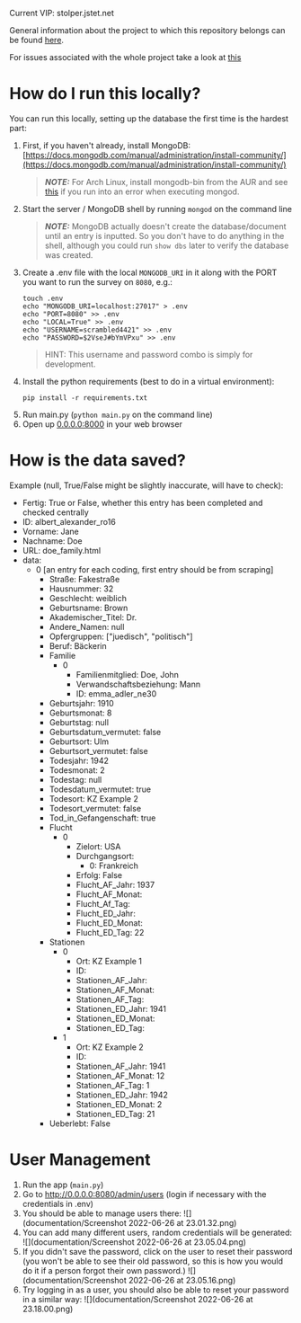 Current VIP: stolper.jstet.net

General information about the project to which this repository belongs can be found [here](https://pad.correlaid.org/zHZbVjb4TS6Vntt4XpnrBA?both).

For issues associated with the whole project take a look at [this](https://github.com/orgs/CorrelAid/projects/10)

# How do I run this locally?

You can run this locally, setting up the database the first time is the hardest part:

1. First, if you haven't already, install MongoDB: [https://docs.mongodb.com/manual/administration/install-community/](https://docs.mongodb.com/manual/administration/install-community/)
    > **_NOTE:_** For Arch Linux, install mongodb-bin from the AUR and see [this](https://askubuntu.com/questions/823288/mongodb-loads-but-breaks-returning-status-14) if you run into an error when executing mongod.
3. Start the server / MongoDB shell by running `mongod` on the command line
    > **_NOTE:_**  MongoDB actually doesn't create the database/document until an entry is inputted. So you don't have to do anything in the shell, although you could run `show dbs` later to verify the database was created. 
4. Create a .env file with the local `MONGODB_URI` in it along with the PORT you want to run the survey on `8080`, e.g.:
    ```
    touch .env
    echo "MONGODB_URI=localhost:27017" > .env
    echo "PORT=8080" >> .env
    echo "LOCAL=True" >> .env
    echo "USERNAME=scrambled4421" >> .env
    echo "PASSWORD=$2VseJ#bYmVPxu" >> .env
    ```
   > HINT: This username and password combo is simply for development. 
4. Install the python requirements (best to do in a virtual environment):
    ```
    pip install -r requirements.txt
    ```
5. Run main.py (`python main.py` on the command line)
6. Open up [0.0.0.0:8000](0.0.0.0:8080) in your web browser

# How is the data saved?

Example (null, True/False might be slightly inaccurate, will have to check):

   - Fertig: True or False, whether this entry has been completed and checked centrally
   - ID: albert_alexander_ro16 
   - Vorname: Jane
   - Nachname: Doe
   - URL: doe_family.html
   - data:
       * 0 [an entry for each coding, first entry should be from scraping]
           * Straße: Fakestraße
           * Hausnummer: 32
           * Geschlecht: weiblich
           * Geburtsname: Brown
           * Akademischer_Titel: Dr.
           * Andere_Namen: null
           * Opfergruppen: ["juedisch", "politisch"] 
           * Beruf: Bäckerin
           * Familie
               * 0
                  * Familienmitglied: Doe, John
                  * Verwandschaftsbeziehung: Mann
                  * ID: emma_adler_ne30
           * Geburtsjahr: 1910
           * Geburtsmonat: 8
           * Geburtstag: null
           * Geburtsdatum_vermutet: false
           * Geburtsort: Ulm
           * Geburtsort_vermutet: false
           * Todesjahr: 1942
           * Todesmonat: 2
           * Todestag: null
           * Todesdatum_vermutet: true
           * Todesort: KZ Example 2
           * Todesort_vermutet: false
           * Tod_in_Gefangenschaft: true
           * Flucht
                * 0
                    * Zielort: USA
                    * Durchgangsort:
                        * 0: Frankreich
                    * Erfolg: False
                    * Flucht_AF_Jahr: 1937
                    * Flucht_AF_Monat: 
                    * Flucht_Af_Tag: 
                    * Flucht_ED_Jahr: 
                    * Flucht_ED_Monat: 
                    * Flucht_ED_Tag: 22
           * Stationen
                * 0
                    * Ort: KZ Example 1
                    * ID:
                    * Stationen_AF_Jahr: 
                    * Stationen_AF_Monat: 
                    * Stationen_AF_Tag: 
                    * Stationen_ED_Jahr: 1941
                    * Stationen_ED_Monat: 
                    * Stationen_ED_Tag: 
                * 1
                    * Ort: KZ Example 2
                    * ID:
                    * Stationen_AF_Jahr: 1941
                    * Stationen_AF_Monat: 12
                    * Stationen_AF_Tag: 1
                    * Stationen_ED_Jahr: 1942
                    * Stationen_ED_Monat: 2
                    * Stationen_ED_Tag: 21
           * Ueberlebt: False
       
# User Management

1. Run the app (`main.py`)
2. Go to http://0.0.0.0:8080/admin/users (login if necessary with the credentials in .env)
3. You should be able to manage users there:
![](documentation/Screenshot 2022-06-26 at 23.01.32.png)
4. You can add many different users, random credentials will be generated:
![](documentation/Screenshot 2022-06-26 at 23.05.04.png)
5. If you didn't save the password, click on the user to reset their password (you won't be able to see their old password, so this is how you would do it if a person forgot their own password.)
![](documentation/Screenshot 2022-06-26 at 23.05.16.png)
6. Try logging in as a user, you should also be able to reset your password in a similar way:
![](documentation/Screenshot 2022-06-26 at 23.18.00.png)

